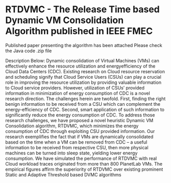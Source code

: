 # RTDVMC - The Release Time based Dynamic VM Consolidation Algorithm published in IEEE FMEC
Published paper presenting the algorithm has been attached
Please check the Java code .zip file

Description Below:
Dynamic consolidation of Virtual Machines (VMs)
can effectively enhance the resource utilization and energyefficiency
of the Cloud Data Centers (CDC). Existing research on
Cloud resource reservation and scheduling signify that Cloud
Service Users (CSUs) can play a crucial role in improving the
resource utilization by providing valuable information to Cloud
service providers. However, utilization of CSUs’ provided
information in minimization of energy consumption of CDC is a
novel research direction. The challenges herein are twofold.
First, finding the right benign information to be received from a
CSU which can complement the energy-efficiency of CDC.
Second, smart application of such information to significantly
reduce the energy consumption of CDC. To address those
research challenges, we have proposed a novel heuristic Dynamic
VM Consolidation algorithm, RTDVMC, which minimizes the
energy consumption of CDC through exploiting CSU provided
information. Our research exemplifies the fact that if VMs are
dynamically consolidated based on the time when a VM can be
removed from CDC – a useful information to be received from
respective CSU, then more physical machines can be turned into
sleep state, yielding lower energy consumption. We have
simulated the performance of RTDVMC with real Cloud
workload traces originated from more than 800 PlanetLab VMs.
The empirical figures affirm the superiority of RTDVMC over
existing prominent Static and Adaptive Threshold based DVMC
algorithms
